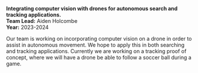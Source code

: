 **Integrating computer vision with drones for autonomous search and tracking applications.**<br/>
**Team Lead:** Aiden Holcombe<br/>
**Year:** 2023-2024

Our team is working on incorporating computer vision on a drone in order to assist in autonomous movement. We hope to apply this in both searching and tracking applications. Currently we are working on a tracking proof of concept, where we will have a drone be able to follow a soccer ball during a game.